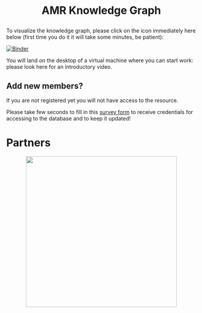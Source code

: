 # <p align="center"> **AMR Knowledge Graph** </p>

To visualize the knowledge graph, please click on the icon immediately here below (first time you do it it will take some minutes, be patient): 

[![Binder](https://mybinder.org/badge_logo.svg)](https://mybinder.org/v2/gh/ITeMP-temp/AMR-KG/main?urlpath=desktop)

You will land on the desktop of a virtual machine where you can start work: please look here for an introductory video.


## Add new members?

If you are not registered yet you will not have access to the resource.

Please take few seconds to fill in this [survey form](https://forms.gle/nvv7GGBWE7uineg47) to receive credentials for accessing to the database and to keep it updated!


# Partners
<p align="center">
    <img src="https://www.imi.europa.eu/sites/default/files/styles/facebook/public/projects/logos/IMI%20AMR%20Accelerator_logo.jpg?itok=ghj1Z1T0" width="400">
</p>
